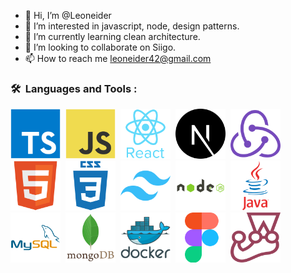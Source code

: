 - 👋 Hi, I’m @Leoneider
- 👀 I’m interested in javascript, node, design patterns.
- 🌱 I’m currently learning clean architecture.
- 💞️ I’m looking to collaborate on Siigo.
- 📫 How to reach me leoneider42@gmail.com


### 🛠 &nbsp;Languages and Tools :

<div>
<img src="https://raw.githubusercontent.com/devicons/devicon/master/icons/typescript/typescript-original.svg" title="typescript" alt="typescript" width="80" height="80"/>&nbsp;
<img src="https://raw.githubusercontent.com/devicons/devicon/master/icons/javascript/javascript-original.svg" title="JavaScript" alt="JavaScript" width="80" height="80"/>&nbsp;
<img src="https://raw.githubusercontent.com/devicons/devicon/master/icons/react/react-original-wordmark.svg" title="React" alt="React" width="80" height="80"/>&nbsp;
<img src="https://raw.githubusercontent.com/devicons/devicon/master/icons/nextjs/nextjs-original.svg" title="nextjs" alt="nextjs" width="80" height="80"/>&nbsp;
<img src="https://raw.githubusercontent.com/devicons/devicon/master/icons/redux/redux-original.svg" title="Redux" alt="Redux " width="80" height="80"/>&nbsp;
<img src="https://raw.githubusercontent.com/devicons/devicon/master/icons/html5/html5-original.svg" title="HTML5" alt="HTML" width="80" height="80"/>&nbsp;
<img src="https://raw.githubusercontent.com/devicons/devicon/master/icons/css3/css3-plain-wordmark.svg"  title="CSS3" alt="CSS" width="80" height="80"/>&nbsp;
<img src="https://raw.githubusercontent.com/devicons/devicon/master/icons/tailwindcss/tailwindcss-plain.svg" title="tailwindcss" alt="tailwindcss" width="80" height="80"/>&nbsp;
<img src="https://raw.githubusercontent.com/devicons/devicon/master/icons/nodejs/nodejs-original-wordmark.svg" title="NodeJS" alt="NodeJS" width="80" height="80"/>&nbsp;
<img src="https://raw.githubusercontent.com/devicons/devicon/master/icons/java/java-original-wordmark.svg" title="Java" alt="Java" width="80" height="80"/>&nbsp;
<img src="https://raw.githubusercontent.com/devicons/devicon/master/icons/mysql/mysql-original-wordmark.svg" title="MySQL"  alt="MySQL" width="80" height="80"/>&nbsp;
<img src="https://raw.githubusercontent.com/devicons/devicon/master/icons/mongodb/mongodb-original-wordmark.svg" title="mongodb"  alt="mongodb" width="80" height="80"/>&nbsp;
<img src="https://raw.githubusercontent.com/devicons/devicon/master/icons/docker/docker-original-wordmark.svg" title="Docker" alt="Docker" width="80" height="80"/>&nbsp;
<img src="https://raw.githubusercontent.com/devicons/devicon/master/icons/figma/figma-original.svg" title="figma" alt="figma" width="80" height="80"/>&nbsp;
<img src="https://raw.githubusercontent.com/devicons/devicon/master/icons/jest/jest-plain.svg" title="jest" alt="jest" width="80" height="80"/>&nbsp;
</div>
<br />
<br />

<!---
Leoneider/Leoneider is a ✨ special ✨ repository because its `README.md` (this file) appears on your GitHub profile.
You can click the Preview link to take a look at your changes.
--->
